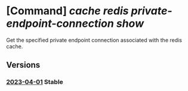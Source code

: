 # [Command] _cache redis private-endpoint-connection show_

Get the specified private endpoint connection associated with the redis cache.

## Versions

### [2023-04-01](/Resources/mgmt-plane/L3N1YnNjcmlwdGlvbnMve30vcmVzb3VyY2Vncm91cHMve30vcHJvdmlkZXJzL21pY3Jvc29mdC5jYWNoZS9yZWRpcy97fS9wcml2YXRlZW5kcG9pbnRjb25uZWN0aW9ucy97fQ==/2023-04-01.xml) **Stable**

<!-- mgmt-plane /subscriptions/{}/resourcegroups/{}/providers/microsoft.cache/redis/{}/privateendpointconnections/{} 2023-04-01 -->
